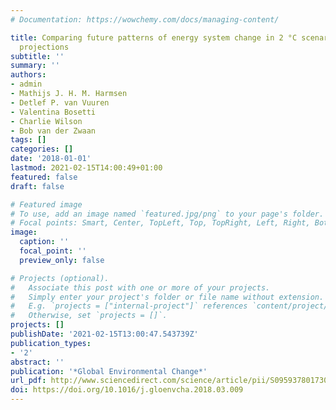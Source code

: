 ```yaml
---
# Documentation: https://wowchemy.com/docs/managing-content/

title: Comparing future patterns of energy system change in 2 °C scenarios to expert
  projections
subtitle: ''
summary: ''
authors:
- admin
- Mathijs J. H. M. Harmsen
- Detlef P. van Vuuren
- Valentina Bosetti
- Charlie Wilson
- Bob van der Zwaan
tags: []
categories: []
date: '2018-01-01'
lastmod: 2021-02-15T14:00:49+01:00
featured: false
draft: false

# Featured image
# To use, add an image named `featured.jpg/png` to your page's folder.
# Focal points: Smart, Center, TopLeft, Top, TopRight, Left, Right, BottomLeft, Bottom, BottomRight.
image:
  caption: ''
  focal_point: ''
  preview_only: false

# Projects (optional).
#   Associate this post with one or more of your projects.
#   Simply enter your project's folder or file name without extension.
#   E.g. `projects = ["internal-project"]` references `content/project/deep-learning/index.md`.
#   Otherwise, set `projects = []`.
projects: []
publishDate: '2021-02-15T13:00:47.543739Z'
publication_types:
- '2'
abstract: ''
publication: '*Global Environmental Change*'
url_pdf: http://www.sciencedirect.com/science/article/pii/S0959378017301413
doi: https://doi.org/10.1016/j.gloenvcha.2018.03.009
---
```

